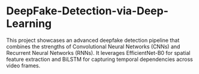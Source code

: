 # DeepFake-Detection-via-Deep-Learning
This project showcases an advanced deepfake detection pipeline that combines the strengths of Convolutional Neural Networks (CNNs) and Recurrent Neural Networks (RNNs). It leverages EfficientNet-B0 for spatial feature extraction and BiLSTM for capturing temporal dependencies across video frames.
